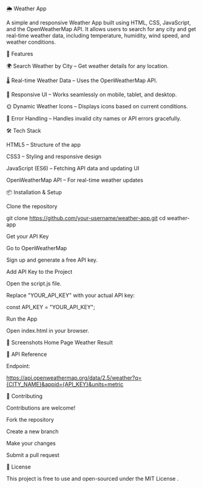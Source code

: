 🌦️ Weather App

A simple and responsive Weather App built using HTML, CSS, JavaScript, and the OpenWeatherMap API. It allows users to search for any city and get real-time weather data, including temperature, humidity, wind speed, and weather conditions.

🚀 Features

🌍 Search Weather by City – Get weather details for any location.

🌡 Real-time Weather Data – Uses the OpenWeatherMap API.

🎨 Responsive UI – Works seamlessly on mobile, tablet, and desktop.

🌞 Dynamic Weather Icons – Displays icons based on current conditions.

🔄 Error Handling – Handles invalid city names or API errors gracefully.

🛠️ Tech Stack

HTML5 – Structure of the app

CSS3 – Styling and responsive design

JavaScript (ES6) – Fetching API data and updating UI

OpenWeatherMap API – For real-time weather updates

📦 Installation & Setup

Clone the repository

git clone https://github.com/your-username/weather-app.git
cd weather-app


Get your API Key

Go to OpenWeatherMap

Sign up and generate a free API key.

Add API Key to the Project

Open the script.js file.

Replace "YOUR_API_KEY" with your actual API key:

const API_KEY = "YOUR_API_KEY";


Run the App

Open index.html in your browser.

📸 Screenshots
Home Page	Weather Result

	
🧩 API Reference

Endpoint:

https://api.openweathermap.org/data/2.5/weather?q={CITY_NAME}&appid={API_KEY}&units=metric

🤝 Contributing

Contributions are welcome!

Fork the repository

Create a new branch

Make your changes

Submit a pull request

📜 License

This project is free to use and open-sourced under the MIT License
.
